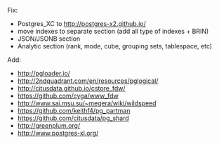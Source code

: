 Fix:
 * Postgres_XC to http://postgres-x2.github.io/
 * move indexes to separate section (add all type of indexes + BRIN)
 * JSON/JSONB section
 * Analytic section (rank, mode, cube, grouping sets, tablespace, etc)

Add:

 * http://pgloader.io/
 * http://2ndquadrant.com/en/resources/pglogical/
 * http://citusdata.github.io/cstore_fdw/
 * https://github.com/cyga/www_fdw
 * http://www.sai.msu.su/~megera/wiki/wildspeed
 * https://github.com/keithf4/pg_partman
 * https://github.com/citusdata/pg_shard
 * http://greenplum.org/
 * http://www.postgres-xl.org/
